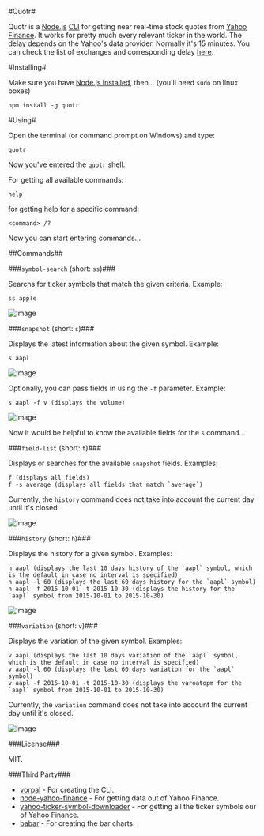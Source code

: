 #Quotr#

Quotr is a [Node.js](https://nodejs.org/en/) [CLI](https://en.wikipedia.org/wiki/Command-line_interface) 
for getting near real-time stock quotes from [Yahoo Finance](http://finance.yahoo.com/).
It works for pretty much every relevant ticker in the world. The delay depends on the Yahoo's data provider. 
Normally it's 15 minutes. You can check the list of exchanges and corresponding delay [here](https://help.yahoo.com/kb/SLN2310.html).



#Installing#

Make sure you have [Node.js installed](https://nodejs.org/en/download/package-manager/), then... (you'll need `sudo` on linux boxes)

    npm install -g quotr
    
#Using#

Open the terminal (or command prompt on Windows) and type:

    quotr
    
Now you've entered the `quotr` shell.
    
For getting all available commands:

    help
    
for getting help for a specific command:

    <command> /?
    
Now you can start entering commands...

##Commands##

###`symbol-search` (short: `ss`)###

Searchs for ticker symbols that match the given criteria. Example:

    ss apple
    
![image](http://i.imgur.com/0IBjBEL.png)

###`snapshot` (short: `s`)###


Displays the latest information about the given symbol. Example:

    s aapl
    
![image](http://i.imgur.com/96wbGGe.png)

Optionally, you can pass fields in using the `-f` parameter. Example:

    s aapl -f v (displays the volume)
    
![image](http://i.imgur.com/35iDFh0.png)

Now it would be helpful to know the available fields for the `s` command...

###`field-list` (short: `f`)###

Displays or searches for the available `snapshot` fields. Examples:

    f (displays all fields)
    f -s average (displays all fields that match `average`)
    
Currently, the `history` command does not take into account the current day until it's closed.
    
![image](http://i.imgur.com/TIngeBa.png)

###`history` (short: `h`)###

Displays the history for a given symbol. Examples:

    h aapl (displays the last 10 days history of the `aapl` symbol, which is the default in case no interval is specified)
    h aapl -l 60 (displays the last 60 days history for the `aapl` symbol)
    h aapl -f 2015-10-01 -t 2015-10-30 (displays the history for the `aapl` symbol from 2015-10-01 to 2015-10-30)
    
![image](http://i.imgur.com/JpsM2wr.png)
    
###`variation` (short: `v`)###

Displays the variation of the given symbol. Examples:

    v aapl (displays the last 10 days variation of the `aapl` symbol, which is the default in case no interval is specified)
    v aapl -l 60 (displays the last 60 days variation for the `aapl` symbol)
    v aapl -f 2015-10-01 -t 2015-10-30 (displays the varoatopm for the `aapl` symbol from 2015-10-01 to 2015-10-30)
    
Currently, the `variation` command does not take into account the current day until it's closed.

![image](http://i.imgur.com/eorRB2I.png)

###License###

MIT.

###Third Party###

 - [vorpal](https://github.com/dthree/vorpal) - For creating the CLI.
 - [node-yahoo-finance](https://github.com/pilwon/node-yahoo-finance) - For getting data out of Yahoo Finance.
 - [yahoo-ticker-symbol-downloader](https://github.com/Benny-/Yahoo-ticker-symbol-downloader) - For getting all the ticker symbols our of Yahoo Finance.
 - [babar](https://github.com/stephan83/babar) - For creating the bar charts.
 